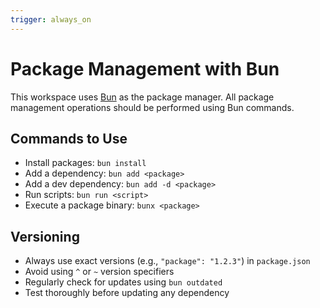 ```yaml
---
trigger: always_on
---
```


# Package Management with Bun

This workspace uses [Bun](https://bun.sh/) as the package manager. All package management operations should be performed using Bun commands.

## Commands to Use
- Install packages: `bun install`
- Add a dependency: `bun add <package>`
- Add a dev dependency: `bun add -d <package>`
- Run scripts: `bun run <script>`
- Execute a package binary: `bunx <package>`

## Versioning
- Always use exact versions (e.g., `"package": "1.2.3"`) in `package.json`
- Avoid using `^` or `~` version specifiers
- Regularly check for updates using `bun outdated`
- Test thoroughly before updating any dependency
